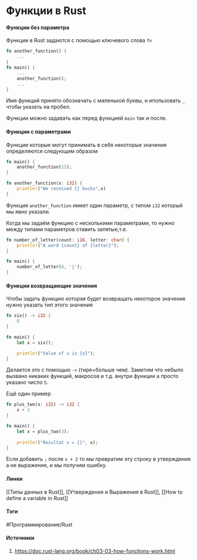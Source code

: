 # Функции в Rust
#### Функции без параметра
Функции в Rust задаются с помощью ключевого слова `fn`
```rust
fn another_function() {
	...
}
fn main() {
	...
	another_function();
	...
}
```
Имя функций принято обозначать с маленькой буквы, и ипользовать `_` чтобы указать на пробел.

Функции можно задавать как перед функцией `main` так и после.

#### Функции с параметрами
Функции которые могут принимать в себя некоторые значения определяются следующим образом
```rust
fn main() {
	another_function(12);
}

fn another_function(x: i32) {
	println!("We received {} bucks",x)
}
```
Функция `another_function` имеет один параметр, с типом `i32` который мы явно указали.

Когда мы задаём функцию с несколькими параметрами, то нужно между типами параметров ставить запятые,т.е.
```rust
fn number_of_letter(count: i16, letter: char) {
	println!("A word {count} of {letter}");
}

fn main() {
	number_of_letter(4, 'j');
}
```
#### Функции возвращающие значения
Чтобы задать функцию которая будет возвращать некоторое значение нужно указать тип этого значения
```rust
fn six() -> i32 {
	6
}

fn main() {
	let x = six();

	println!("Value of x is {x}");
}
```
Делается это с помощью `->` (тире+больше чем). Заметим что небыло вызвано никаких функций, макросов и т.д. внутри функции а просто указано число `5`.

Ещё один пример
```rust
fn plus_two(x: i32) -> i32 {
	x + 2
}

fn main() {
	let x = plus_two(3);
	
	println!("Rezultat x = {}", x);
}
```
Если добавить `;` после `x + 2` то мы превратим эту строку в утверждение а не выражение, и мы получим ошибку.
#### Линки
 [[Типы данных в Rust]],
 [[Утверждения и Выражения в Rust]],
 [[How to define a variable in Rust]]
#### Тэги
 #Программирование/Rust 
#### Источники
1. https://doc.rust-lang.org/book/ch03-03-how-functions-work.html
